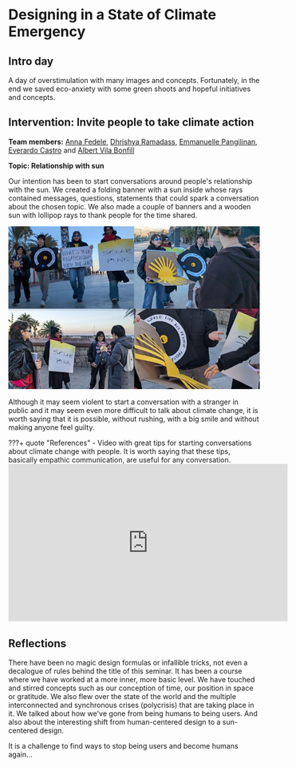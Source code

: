# **Designing in a State of Climate Emergency**

## Intro day
A day of overstimulation with many images and concepts. Fortunately, in the end we saved eco-anxiety with some green shoots and hopeful initiatives and concepts.

## Intervention: Invite people to take climate action

**Team members:**
[Anna Fedele](https://https://annafedele.github.io/mdef/),
[Dhrishya Ramadass](https://dhrishyaramadass.github.io/mdefwebsite/),
[Emmanuelle Pangilinan](https://minnie-at-iaac.github.io/),
[Everardo Castro](https://everardocastro.github.io/mdef1/) and
[Albert Vila Bonfill](https://avilabon.github.io/MDEF_Albert/)

**Topic: Relationship with sun**

Our intention has been to start conversations around people's relationship with the sun. We created a folding banner with a sun inside whose rays contained messages, questions, statements that could spark a conversation about the chosen topic. We also made a couple of banners and a wooden sun with lollipop rays to thank people for the time shared.

![Talking abous relationship with sun](../images/ClimateTalks.JPG)

Although it may seem violent to start a conversation with a stranger in public and it may seem even more difficult to talk about climate change, it is worth saying that it is possible, without rushing, with a big smile and without making anyone feel guilty.

???+ quote "References"
    - Video with great tips for starting conversations about climate change with people. It is worth saying that these tips, basically empathic communication, are useful for any conversation.
    <iframe width="560" height="315" src="https://www.youtube.com/embed/UHPZw0zbHNE?si=mA3aU6N_Z1VINzr_" title="YouTube video player" frameborder="0" allow="accelerometer; autoplay; clipboard-write; encrypted-media; gyroscope; picture-in-picture; web-share" allowfullscreen></iframe>


## Reflections
There have been no magic design formulas or infallible tricks, not even a decalogue of rules behind the title of this seminar. It has been a course where we have worked at a more inner, more basic level. We have touched and stirred concepts such as our conception of time, our position in space or gratitude. We also flew over the state of the world and the multiple interconnected and synchronous crises (polycrisis) that are taking place in it. We talked about how we've gone from being humans to being users. And also about the interesting shift from human-centered design to a sun-centered design.

It is a challenge to find ways to stop being users and become humans again...



